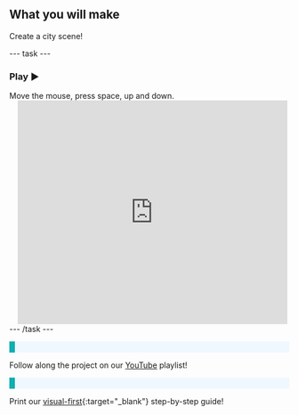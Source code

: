 ## What you will make

Create a city scene!

--- task ---
### Play ▶️
<div style="display: flex; flex-wrap: wrap">
<div style="flex-basis: 175px; flex-grow: 1">  
Move the mouse, press space, up and down. 

</div>
<div class="scratch-preview" style="margin-left: 15px;">
  <iframe allowtransparency="true" width="485" height="402" src="https://scratch.mit.edu/projects/embed/1200033507/?autostart=false" frameborder="0"></iframe>
</div>
</div>
--- /task ---

<p style="border-left: solid; border-width:10px; border-color: #0faeb0; background-color: aliceblue; padding: 10px;">

Follow along the project on our [YouTube](9) playlist!
</p>

<p style="border-left: solid; border-width:10px; border-color: #0faeb0; background-color: aliceblue; padding: 10px;">

Print our [visual-first](resources/sunset-visual.pdf){:target="_blank"} step-by-step guide!
</p>


